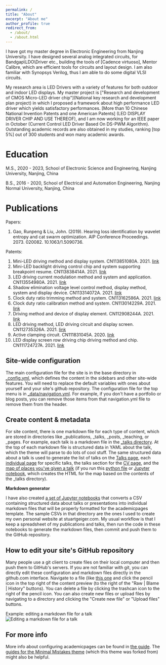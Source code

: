 ```yaml
---
permalink: /
title: "About"
excerpt: "About me"
author_profile: true
redirect_from: 
  - /about/
  - /about.html
---
```


I have got my master degree in Electronic Engineering from Nanjing University. I have designed several analog integrated circuits, for Bandgap\LDO\Driver etc., building the tools of [Cadence virtuoso], Mentor Calibre, which are efficient tools for circuits and layout design. I am also familiar with Synopsys Verilog, thus I am able to do some digital VLSI circuits.

My research area is LED Drivers with a variety of features for both outdoor and indoor LED displays. My master project is ["Research and development of CMOS Micro-LED driver chip"](National key research and development plan project) in which I proposed a framework about high performance LED driver which yields satisfactory performances. [More than 10 Chinese National Invention Patents and one American Patents] (LED DISPLAY DRIVER CHIP AND USE THEREOF), and I am now working for an IEEE paper in October (Current Control LED Driver Based On DS-PWM Algorithm). Outstanding academic records are also obtained in my studies, ranking [top 5%] out of 300 students and won many academic awards.


Education
======
M.S., 2020 - 2023, School of Electronic Science and Engineering, Nanjing University, Nanjing, China

B.S., 2016 - 2020, School of Electrical and Automation Engineering, Nanjing Normal University, Nanjing, China


Publications
======
Papers:
1. Gao, Runpeng & Liu, John. (2019). Hearing loss identification by wavelet entropy and cat swarm optimization. AIP Conference Proceedings. 2073. 020082. 10.1063/1.5090736. 

Patents:
1. Mini-LED driving method and display system. CN113851080A. 2021. [link](https://globaldossier.uspto.gov/#/result/publication/CN/113851080/1)
2. Mini-LED backlight driving control chip and system supporting breakpoint resume. CN113838414A. 2021. [link](https://globaldossier.uspto.gov/#/result/publication/CN/113838414/1)
3. LED driving current modulation method and system and application. CN113554980A. 2021. [link](https://globaldossier.uspto.gov/#/result/publication/CN/113554980/1)
4. Shadow elimination voltage level control method, display method, system and display device. CN113314072A. 2021. [link](https://globaldossier.uspto.gov/#/result/publication/CN/113314072/1)
5. Clock duty ratio trimming method and system. CN113162586A. 2021. [link](https://globaldossier.uspto.gov/#/result/publication/CN/113162586/1)
6. Clock duty ratio calibration method and system. CN113014229A. 2021. [link](https://globaldossier.uspto.gov/#/result/publication/CN/113014229/1)
7. Driving method and device of display element. CN112908244A. 2021. [link](https://globaldossier.uspto.gov/#/result/publication/CN/112908244/1)
8. LED driving method, LED driving circuit and display screen. CN112735326A. 2021. [link](https://globaldossier.uspto.gov/#/result/publication/CN/112735326/1)
9. Active clamping circuit. CN111831045A. 2020. [link](https://globaldossier.uspto.gov/#/result/publication/CN/111831045/1)
10. LED display screen row driving chip driving method and chip. CN111724727A. 2021. [link](https://globaldossier.uspto.gov/#/result/publication/CN/111724727/1)


Site-wide configuration
------
The main configuration file for the site is in the base directory in [_config.yml](https://github.com/academicpages/academicpages.github.io/blob/master/_config.yml), which defines the content in the sidebars and other site-wide features. You will need to replace the default variables with ones about yourself and your site's github repository. The configuration file for the top menu is in [_data/navigation.yml](https://github.com/academicpages/academicpages.github.io/blob/master/_data/navigation.yml). For example, if you don't have a portfolio or blog posts, you can remove those items from that navigation.yml file to remove them from the header. 

Create content & metadata
------
For site content, there is one markdown file for each type of content, which are stored in directories like _publications, _talks, _posts, _teaching, or _pages. For example, each talk is a markdown file in the [_talks directory](https://github.com/academicpages/academicpages.github.io/tree/master/_talks). At the top of each markdown file is structured data in YAML about the talk, which the theme will parse to do lots of cool stuff. The same structured data about a talk is used to generate the list of talks on the [Talks page](https://academicpages.github.io/talks), each [individual page](https://academicpages.github.io/talks/2012-03-01-talk-1) for specific talks, the talks section for the [CV page](https://academicpages.github.io/cv), and the [map of places you've given a talk](https://academicpages.github.io/talkmap.html) (if you run this [python file](https://github.com/academicpages/academicpages.github.io/blob/master/talkmap.py) or [Jupyter notebook](https://github.com/academicpages/academicpages.github.io/blob/master/talkmap.ipynb), which creates the HTML for the map based on the contents of the _talks directory).

**Markdown generator**

I have also created [a set of Jupyter notebooks](https://github.com/academicpages/academicpages.github.io/tree/master/markdown_generator
) that converts a CSV containing structured data about talks or presentations into individual markdown files that will be properly formatted for the academicpages template. The sample CSVs in that directory are the ones I used to create my own personal website at stuartgeiger.com. My usual workflow is that I keep a spreadsheet of my publications and talks, then run the code in these notebooks to generate the markdown files, then commit and push them to the GitHub repository.

How to edit your site's GitHub repository
------
Many people use a git client to create files on their local computer and then push them to GitHub's servers. If you are not familiar with git, you can directly edit these configuration and markdown files directly in the github.com interface. Navigate to a file (like [this one](https://github.com/academicpages/academicpages.github.io/blob/master/_talks/2012-03-01-talk-1.md) and click the pencil icon in the top right of the content preview (to the right of the "Raw | Blame | History" buttons). You can delete a file by clicking the trashcan icon to the right of the pencil icon. You can also create new files or upload files by navigating to a directory and clicking the "Create new file" or "Upload files" buttons. 

Example: editing a markdown file for a talk
![Editing a markdown file for a talk](/images/editing-talk.png)

For more info
------
More info about configuring academicpages can be found in [the guide](https://academicpages.github.io/markdown/). The [guides for the Minimal Mistakes theme](https://mmistakes.github.io/minimal-mistakes/docs/configuration/) (which this theme was forked from) might also be helpful.
